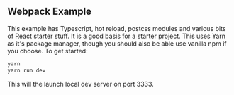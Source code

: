 ## Webpack Example

This example has Typescript, hot reload, postcss modules and various bits of React starter stuff. It is a good basis for a starter project. This uses Yarn as it's package manager, though you should also be able use vanilla npm if you choose. To get started:

```bash
yarn 
yarn run dev
```

This will the launch local dev server on port 3333.

